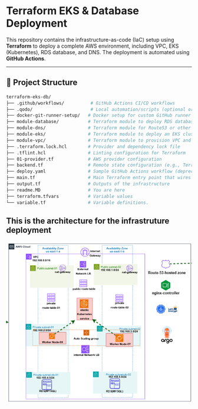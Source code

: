 # Terraform EKS & Database Deployment

This repository contains the infrastructure-as-code (IaC) setup using **Terraform** to deploy a complete AWS environment, including VPC, EKS (Kubernetes), RDS database, and DNS. The deployment is automated using **GitHub Actions**.

---



## 📁 Project Structure

```bash
terraform-eks-db/
├── .github/workflows/          # GitHub Actions CI/CD workflows
├── .qodo/                      # Local automation/scripts (optional or internal tooling)
├── docker-git-runner-setup/   # Docker setup for custom GitHub runner (if used)
├── module-database/           # Terraform module to deploy RDS databases
├── module-dns/                # Terraform module for Route53 or other DNS setup
├── module-eks/                # Terraform module to deploy an EKS cluster
├── module-vpc/                # Terraform module to provision VPC and networking
├── .terraform.lock.hcl        # Provider and dependency lock file
├── .tflint.hcl                # Linting configuration for Terraform
├── 01-provider.tf             # AWS provider configuration
├── backend.tf                 # Remote state configuration (e.g., Terraform Cloud/S3)
├── deploy.yaml                # Sample GitHub Actions workflow (deprecated or backup)
├── main.tf                    # Main Terraform entry point that wires all modules
├── output.tf                  # Outputs of the infrastructure
├── readme.MD                  # You are here
├── terraform.tfvars           # Variable values
└── variable.tf                # Variable definitions.
```

## This is the architecture for the infrastruture deployment
![Project Architecture](architecture.png)